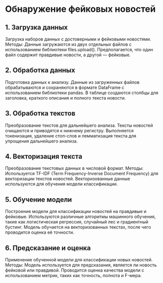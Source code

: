 # Обнаружение фейковых новостей
## 1. Загрузка данных
 Загрузка наборов данных с достоверными и фейковыми новостями.
Методы:
  Данные загружаются из двух отдельных файлов с использованием библиотеки files.upload().
Предполагается, что один файл содержит правдивые новости, а другой — фейковые.
## 2. Обработка данных
  Подготовка данных к анализу.
  Данные из загруженных файлов обрабатываются и сохраняются в формате DataFrame с использованием библиотеки pandas.
В таблице создаются столбцы для заголовка, краткого описания и полного текста новости.
## 3. Обработка текстов
  Преобразование текстов для дальнейшего анализа.
  Тексты новостей очищаются и приводятся к нижнему регистру.
Выполняется токенизация, удаление стоп-слов и лемматизация текста для упрощения дальнейшего анализа.
## 4. Векторизация текста
  Преобразование текстовых данных в числовой формат.
Методы:
  Используется TF-IDF (Term Frequency-Inverse Document Frequency) для векторизации текстов новостей.
Векторизованные данные используются для обучения модели классификации.
## 5. Обучение модели
  Построение модели для классификации новостей на правдивые и фейковые.
  Используются различные алгоритмы машинного обучения, такие как логистическая регрессия, случайный лес и градиентный бустинг.
Модель обучается на векторизованных текстах, после чего проводится оценка её точности.
## 6. Предсказание и оценка
  Применение обученной модели для классификации новых новостей.
Методы:
Модель используется для предсказания, является ли новость фейковой или правдивой.
Проводится оценка качества модели с использованием метрик, таких как точность, полнота и F-мера.
